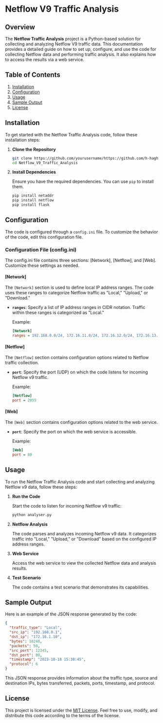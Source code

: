 # Netflow V9 Traffic Analysis

## Overview

The **Netflow Traffic Analysis** project is a Python-based solution for collecting and analyzing Netflow V9 traffic data. This documentation provides a detailed guide on how to set up, configure, and use the code for collecting Netflow data and performing traffic analysis. It also explains how to access the results via a web service.

## Table of Contents

1. [Installation](#installation)
2. [Configuration](#configuration)
3. [Usage](#usage)
4. [Sample Output](#sample-output)
5. [License](#license)

## Installation

To get started with the Netflow Traffic Analysis code, follow these installation steps:

1. **Clone the Repository**

   ```bash
   git clone https://github.com/yourusername/https://github.com/h-haghpanah/Netflow_V9_Traffic_Analysis.git
   cd Netflow_V9_Traffic_Analysis
   ```

2. **Install Dependencies**

   Ensure you have the required dependencies. You can use `pip` to install them.

   ```bash
   pip install netaddr
   pip install netflow
   pip install flask
   ```

## Configuration

The code is configured through a `config.ini` file. To customize the behavior of the code, edit this configuration file.

### Configuration File (config.ini)

The config.ini file contains three sections: [Network], [Netflow], and [Web]. Customize these settings as needed.

#### [Network]

The `[Network]` section is used to define local IP address ranges. The code uses these ranges to categorize Netflow traffic as "Local," "Upload," or "Download."

- **`ranges`**: Specify a list of IP address ranges in CIDR notation. Traffic within these ranges is categorized as "Local."

  Example:

  ```ini
  [Network]
  ranges = 192.168.0.0/24, 172.16.11.0/24, 172.16.12.0/24, 172.16.13.0/24, 172.16.14.0/24, 172.16.16.0/24
  ```

#### [Netflow]

The `[Netflow]` section contains configuration options related to Netflow traffic collection.

- **`port`**: Specify the port (UDP) on which the code listens for incoming Netflow v9 traffic.

  Example:

  ```ini
  [Netflow]
  port = 2055
  ```
#### [Web]

The `[Web]` section contains configuration options related to the web service.

- **`port`**: Specify the port on which the web service is accessible.

  Example:

  ```ini
  [Web]
  port = 80
  ```


## Usage

To run the Netflow Traffic Analysis code and start collecting and analyzing Netflow v9 data, follow these steps:

1. **Run the Code**

   Start the code to listen for incoming Netflow v9 traffic:

   ```bash
   python analyser.py
   ```

2. **Netflow Analysis**

   The code parses and analyzes incoming Netflow v9 data. It categorizes traffic into "Local," "Upload," or "Download" based on the configured IP address ranges.

3. **Web Service**

   Access the web service to view the collected Netflow data and analysis results.

4. **Test Scenario**

   The code contains a test scenario that demonstrates its capabilities.

## Sample Output

Here is an example of the JSON response generated by the code:

```json
{
  "traffic_type": "Local",
  "src_ip": "192.168.0.1",
  "dst_ip": "172.16.1.10",
  "bytes": 10240,
  "packets": 50,
  "src_port": 12345,
  "dst_port": 80,
  "timestamp": "2023-10-18 15:30:45",
  "protocol": 6
}
```

This JSON response provides information about the traffic type, source and destination IPs, bytes transferred, packets, ports, timestamp, and protocol.

## License

This project is licensed under the [MIT License](LICENSE). Feel free to use, modify, and distribute this code according to the terms of the license.










